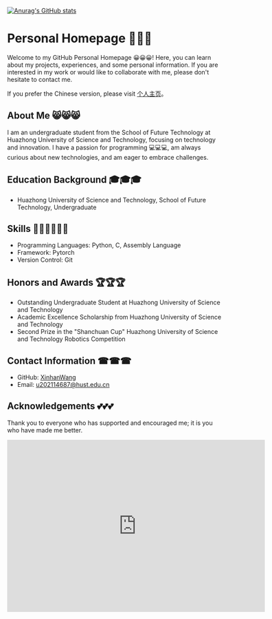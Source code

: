 [![Anurag's GitHub stats](https://github-readme-stats.vercel.app/api?username=XinhanWang)](https://github.com/anuraghazra/github-readme-stats)
# Personal Homepage 🏡🏡🏡

Welcome to my GitHub Personal Homepage 😀😀😀! Here, you can learn about my projects, experiences, and some personal information. If you are interested in my work or would like to collaborate with me, please don't hesitate to contact me.

If you prefer the Chinese version, please visit [个人主页](README.zh.md)。
## About Me 😸😸😸

I am an undergraduate student from the School of Future Technology at Huazhong University of Science and Technology, focusing on technology and innovation. I have a passion for programming 💻💻💻, am always curious about new technologies, and am eager to embrace challenges.

## Education Background 🎓🎓🎓

- Huazhong University of Science and Technology, School of Future Technology, Undergraduate

## Skills 👨‍💻👨‍💻👨‍💻

- Programming Languages: Python, C, Assembly Language
- Framework: Pytorch
- Version Control: Git

## Honors and Awards 🏆🏆🏆

- Outstanding Undergraduate Student at Huazhong University of Science and Technology
- Academic Excellence Scholarship from Huazhong University of Science and Technology
- Second Prize in the "Shanchuan Cup" Huazhong University of Science and Technology Robotics Competition

## Contact Information ☎☎☎

- GitHub: [XinhanWang](https://github.com/XinhanWang)
- Email: [u202114687@hust.edu.cn](mailto:u202114687@hust.edu.cn)

## Acknowledgements 💕💕💕

Thank you to everyone who has supported and encouraged me; it is you who have made me better.
<iframe style="width:100%;height:auto;min-width:600px;min-height:400px;" src="https://star-history.com/embed?secret=Z2hwX2szd1lFc1EyMmNLVGFwUHhJa0VXNGEzNWhqcFRJQTNiV0dIcw==#XinhanWang/XinhanWang&Date" frameBorder="0"></iframe>
<!--
**HB16888/HB16888** is a ✨ _special_ ✨ repository because its `README.md` (this file) appears on your GitHub profile.

Here are some ideas to get you started:

- 🔭 I’m currently working on ...
- 🌱 I’m currently learning ...
- 👯 I’m looking to collaborate on ...
- 🤔 I’m looking for help with ...
- 💬 Ask me about ...
- 📫 How to reach me: ...
- 😄 Pronouns: ...
- ⚡ Fun fact: ...
-->

